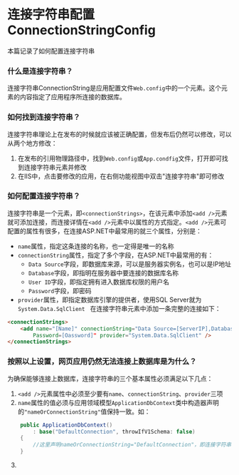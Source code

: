 # 连接字符串配置ConnectionStringConfig
本篇记录了如何配置连接字符串

### 什么是连接字符串？
连接字符串ConnectionString是应用配置文件`Web.config`中的一个元素。这个元素的内容指定了应用程序所连接的数据库。

### 如何找到连接字符串？
连接字符串理论上在发布的时候就应该被正确配置，但发布后仍然可以修改，可以从两个地方修改：

1. 在发布的引用物理路径中，找到`Web.config`或`App.condfig`文件，打开即可找到连接字符串元素并修改
2. 在IIS中，点击要修改的应用，在右侧功能视图中双击"连接字符串"即可修改

### 如何配置连接字符串？
连接字符串是一个元素，即`<connectionStrings>`，在该元素中添加`<add />`元素就可添加连接，而连接详情在`<add />`元素中以属性的方式指定。`<add />`元素可配置的属性有很多，在连接ASP.NET中最常用的就三个属性，分别是：
  
* `name`属性，指定这条连接的名称，也一定得是唯一的名称
* `connectionString`属性，指定了多个字段，在ASP.NET中最常用的有：
    - `Data Source`字段，即数据库来源，可以是服务器实例名，也可以是IP地址
    - `Database`字段，即指明在服务器中要连接的数据库名称
    - `User ID`字段，即指定拥有进入数据库权限的用户名
    - `Password`字段，即密码
* `provider`属性，即指定数据库引擎的提供者，使用SQL Server就为`System.Data.SqlClient`
  
在连接字符串元素中添加一条完整的连接如下：

```html
<connectionStrings>
    <add name="[Name]" connectionString="Data Source=[ServerIP],Database="[DatabaseName],User ID="[Account]",
        Password=[Oassword]" provider="System.Data.SqlClient" />
</connectionStrings>
```
                                        
### 按照以上设置，网页应用仍然无法连接上数据库是为什么？

为确保能够连接上数据库，连接字符串的三个基本属性必须满足以下几点：

1. `<add />`元素属性中必须至少要有`name`、`connectionString`、`provider`三项
2. `name`属性的值必须与应用领域模型`ApplicationDbContext`类中构造器声明的`"nameOrConnectionString"`值保持一致。如：

```c#
    public ApplicationDbContext()
        : base("DefaultConnection", throwIfV1Schema: false)
    {
        //这里声明nameOrConnectionString="DefaultConnection"，即连接字符串中name属性必须为name="DefaultConnection"
    }
```
   
3. 

        
        
